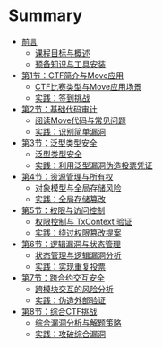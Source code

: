 # Summary

- [前言](ctfbook/preface/intro.md)
  - [课程目标与概述](ctfbook/preface/goals.md)
  - [预备知识与工具安装](ctfbook/preface/prerequisites.md)
- [第1节：CTF简介与Move应用](ctfbook/chapter_1/intro.md)
  - [CTF比赛类型与Move应用场景](ctfbook/chapter_1/move_applications.md)
  - [实践：签到挑战](ctfbook/chapter_1/practice.md)
  <!-- - [Task 1](ctfbook/chapter_1/task1.md) -->
- [第2节：基础代码审计](ctfbook/chapter_2/intro.md)
  - [阅读Move代码与常见问题](ctfbook/chapter_2/code_reading.md)
  - [实践：识别简单漏洞](ctfbook/chapter_2/practice.md)
  <!-- - [Task 2](ctfbook/chapter_2/task2.md) -->
- [第3节：泛型类型安全](ctfbook/chapter_3/intro.md)
  - [泛型类型安全](ctfbook/chapter_3/type_safety.md)
  - [实践：利用泛型漏洞伪造投票凭证](ctfbook/chapter_3/practice.md)
- [第4节：资源管理与所有权](ctfbook/chapter_4/intro.md)
  - [对象模型与全局存储风险](ctfbook/chapter_4/global_storage.md)
  - [实践：全局存储篡改](ctfbook/chapter_4/practice.md)
- [第5节：权限与访问控制](ctfbook/chapter_5/intro.md)
  - [权限控制与 TxContext 验证](ctfbook/chapter_5/access_control.md)
  - [实践：绕过权限篡改提案](ctfbook/chapter_5/practice.md)
- [第6节：逻辑漏洞与状态管理](ctfbook/chapter_6/intro.md)
  - [状态管理与逻辑漏洞分析](ctfbook/chapter_6/state_management.md)
  - [实践：实现重复投票](ctfbook/chapter_6/practice.md)
- [第7节：跨合约交互安全](ctfbook/chapter_7/intro.md)
  - [跨模块交互的风险分析](ctfbook/chapter_7/cross_module.md)
  - [实践：伪造外部验证](ctfbook/chapter_7/practice.md)
- [第8节：综合CTF挑战](ctfbook/chapter_8/intro.md)
  - [综合漏洞分析与解题策略](ctfbook/chapter_8/vulnerability_analysis.md)
  - [实践：攻破综合漏洞](ctfbook/chapter_8/practice.md)
<!-- - [附录](ctfbook/appendix/resources.md)
  - [推荐资源与工具](ctfbook/appendix/resources.md)
  - [常见问题解答](ctfbook/appendix/faq.md) -->